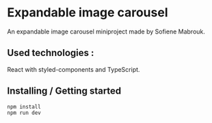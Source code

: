 # Expandable image carousel
An expandable image carousel miniproject made by Sofiene Mabrouk.

##  Used technologies :
React with styled-components and TypeScript.

##  Installing / Getting started
```
npm install
npm run dev
```
